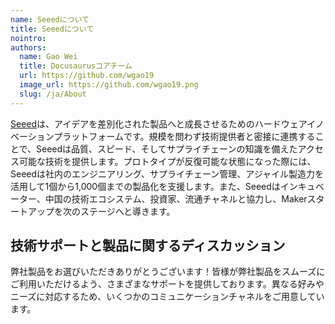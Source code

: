 ```yaml
---
name: Seeedについて
title: Seeedについて
nointro:
authors:
  name: Gao Wei
  title: Docusaurusコアチーム
  url: https://github.com/wgao19
  image_url: https://github.com/wgao19.png
  slug: /ja/About
---
```

[Seeed](https://www.seeedstudio.com)は、アイデアを差別化された製品へと成長させるためのハードウェアイノベーションプラットフォームです。規模を問わず技術提供者と密接に連携することで、Seeedは品質、スピード、そしてサプライチェーンの知識を備えたアクセス可能な技術を提供します。プロトタイプが反復可能な状態になった際には、Seeedは社内のエンジニアリング、サプライチェーン管理、アジャイル製造力を活用して1個から1,000個までの製品化を支援します。また、Seeedはインキュベーター、中国の技術エコシステム、投資家、流通チャネルと協力し、Makerスタートアップを次のステージへと導きます。

## 技術サポートと製品に関するディスカッション

弊社製品をお選びいただきありがとうございます！皆様が弊社製品をスムーズにご利用いただけるよう、さまざまなサポートを提供しております。異なる好みやニーズに対応するため、いくつかのコミュニケーションチャネルをご用意しています。

<div class="button_tech_support_container">
<a href="https://forum.seeedstudio.com/" class="button_forum"></a> 
<a href="https://www.seeedstudio.com/contacts" class="button_email"></a>
</div>

<div class="button_tech_support_container">
<a href="https://discord.gg/eWkprNDMU7" class="button_discord"></a> 
<a href="https://github.com/Seeed-Studio/wiki-documents/discussions/69" class="button_discussion"></a>
</div>